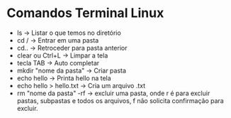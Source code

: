 ﻿#	Comandos Terminal Linux
- ls ->  Listar o que temos no diretório
- cd / ->  Entrar em uma pasta
- cd.. ->  Retroceder para pasta anterior
- clear ou Ctrl+L ->  Limpar a tela
- tecla TAB ->  Auto completar
- mkdir "nome da pasta" -> Criar pasta
- echo hello ->  Printa hello na tela
- echo hello > hello.txt ->  Cria um arquivo .txt
- rm "nome da pasta" -rf -> excluir uma pasta, onde r é para excluir pastas, subpastas e  todos os arquivos, f não solicita confirmação para excluir.
